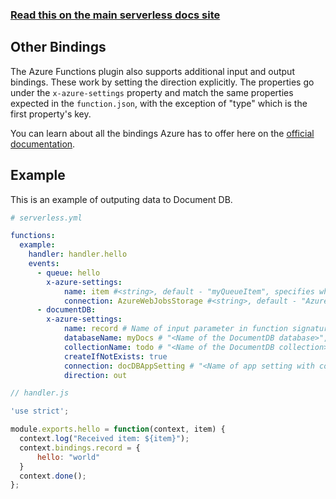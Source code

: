 <!--
title: Serverless Framework - Azure Functions Events - Other Bindings
menuText: Other Bindings
menuOrder: 7
description: Setting up Other Bindings Events with Azure Functions via the Serverless Framework
layout: Doc
-->

<!-- DOCS-SITE-LINK:START automatically generated  -->
### [Read this on the main serverless docs site](https://www.serverless.com/framework/docs/providers/azure/events/other)
<!-- DOCS-SITE-LINK:END -->

## Other Bindings

The Azure Functions plugin also supports additional input and output bindings. These work by setting the direction explicitly. The properties go under the `x-azure-settings` property and match the same properties expected in the `function.json`, with the exception of "type" which is the first property's key.

You can learn about all the bindings Azure has to offer here on the [official documentation](https://docs.microsoft.com/en-us/azure/azure-functions/functions-triggers-bindings).

## Example

This is an example of outputing data to Document DB.

```yml
# serverless.yml

functions:
  example:
    handler: handler.hello
    events:
      - queue: hello
        x-azure-settings:
            name: item #<string>, default - "myQueueItem", specifies which name it's available on `context.bindings` 
            connection: AzureWebJobsStorage #<string>, default - "AzureWebJobsStorage", environment variable which contains Storage Account Connection String
      - documentDB: 
        x-azure-settings:
            name: record # Name of input parameter in function signature>",
            databaseName: myDocs # "<Name of the DocumentDB database>",
            collectionName: todo # "<Name of the DocumentDB collection>",
            createIfNotExists: true
            connection: docDBAppSetting # "<Name of app setting with connection string - see below>",
            direction: out 
```

```javascript
// handler.js

'use strict';

module.exports.hello = function(context, item) {
  context.log("Received item: ${item}");
  context.bindings.record = {
      hello: "world"
  }
  context.done();
};
```